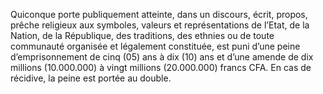 Quiconque porte publiquement atteinte, dans un discours, écrit, propos, prêche religieux aux symboles, valeurs et représentations de l’Etat, de la Nation, de la République, des traditions, des ethnies ou de toute communauté organisée et légalement constituée, est puni d’une peine d’emprisonnement de cinq (05) ans à dix (10) ans et d’une amende de dix millions (10.000.000) à vingt millions (20.000.000) francs CFA.
En cas de récidive, la peine est portée au double.